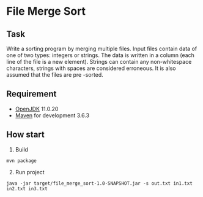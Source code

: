 # File Merge Sort

## Task
Write a sorting program by merging multiple files.
Input files contain data of one of two types: integers or strings. The data is written
in a column (each line of the file is a new element). Strings can contain any non-whitespace
characters, strings with spaces are considered erroneous. It is also assumed that the files are pre
-sorted.

## Requirement
- [OpenJDK](https://openjdk.java.net)  11.0.20
- [Maven](https://maven.apache.org/) for development 3.6.3

## How start 
1. Build
```shell
mvn package
```
2. Run project 
```shell
java -jar target/file_merge_sort-1.0-SNAPSHOT.jar -s out.txt in1.txt in2.txt in3.txt
```
